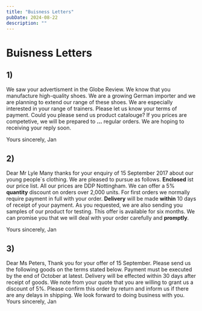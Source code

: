 ```yaml
---
title: "Buisness Letters"
pubDate: 2024-08-22
description: ""
---
```


# Buisness Letters

## 1)

We saw your advertisment in the Globe Review. We know that you manufacture high-quality shoes.
We are a growing German importer and we are planning to extend our range of these shoes. We are especially interested in your range of trainers.
Please let us know your terms of payment. Could you please send us product catalouge? If you prices are competetive, we will be prepared to **...** regular orders.
We are hoping to receiving your reply soon.

Yours sincerely, Jan

## 2)

Dear Mr Lyle
Many thanks for your enquiry of 15 September 2017 about our young people`s clothing. We are pleased to
pursue as follows.
**Enclosed** ist our price list. All our prices are DDP Nottingham. We can offer a 5% **quantity** discount
on orders over 2,000 units. For first orders we normally require payment in full with your order.
**Delivery** will be made **within** 10 days of receipt of your payment. As you requested, we are also sending you samples of our product for testing.
This offer is available for six months.
We can promise you that we will deal with your order carefully and **promptly**.

Yours sincerely, Jan

## 3)

Dear Ms Peters,
Thank you for your offer of 15 September. Please send us the following goods on the terms stated below.
Payment must be executed by the end of October at latest. Delivery will be effected within 30 days after receipt of goods.
We note from your quote that you are willing to grant us a discount of 5%.
Please confirm this order by return and inform us if there are any delays in shipping. We look forward to doing business with you.
Yours sincerely,
Jan

